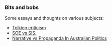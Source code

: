 ### Bits and bobs

Some essays and thoughts on various subjects:

* <a href="/random/tolkien-crit/">Tolkien criticism</a>
* <a href="/random/soevssis/">SOE vs SIS.</a>
* <a href="/random/narrative/">Narrative vs Propaganda In Australian Politics</a>
